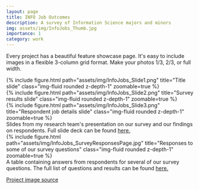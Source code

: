 ```yaml
---
layout: page
title: INFO Job Outcomes
description: A survey of Information Science majors and minors
img: assets/img/InfoJobs_Thumb.jpg
importance: 1
category: work
---
```


Every project has a beautiful feature showcase page.
It's easy to include images in a flexible 3-column grid format.
Make your photos 1/3, 2/3, or full width.

<div class="row">
    <div class="col-sm mt-3 mt-md-0">
        {% include figure.html path="assets/img/InfoJobs_Slide1.png" title="Title slide" class="img-fluid rounded z-depth-1" zoomable=true %}
    </div>
    <div class="col-sm mt-3 mt-md-0">
        {% include figure.html path="assets/img/InfoJobs_Slide2.png" title="Survey results slide" class="img-fluid rounded z-depth-1" zoomable=true %}
    </div>
    <div class="col-sm mt-3 mt-md-0">
        {% include figure.html path="assets/img/InfoJobs_Slide3.png" title="Respondent job details slide" class="img-fluid rounded z-depth-1" zoomable=true %}
    </div>
</div>
<div class="caption">
    Slides from my research team's presentation on our survey and our findings on respondents. Full slide deck can be found <a href="/assets/pdf/InfoJobs_Slides.pdf">here.</a>
</div>
<div class="row">
    <div class="col-sm mt-3 mt-md-0">
        {% include figure.html path="assets/img/InfoJobs_SurveyResponsesPage.jpg" title="Responses to some of our survey questions" class="img-fluid rounded z-depth-1" zoomable=true %}
    </div>
</div>
<div class="caption">
    A table containing answers from respondents for several of our survey questions. The full list of questions and results can be found <a href="/assets/pdf/InfoJobs_SurveyResponses.pdf">here.</a>
</div>

[Project image source](https://unsplash.com/photos/5fNmWej4tAA)